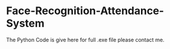 # Face-Recognition-Attendance-System
The Python Code is give here for full .exe file please contact me.

